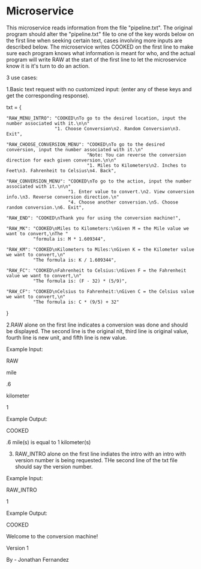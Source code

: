 # Microservice
This microservice reads information from the file "pipeline.txt". The original program should alter the "pipeline.txt" file to one of the key words below
on the first line when seeking certain text, cases involving more inputs are described below. The microservice writes COOKED on the first line to make sure
each program knows what information is meant for who, and the actual program will write RAW at the start of the first line to let the microservice know it
is it's turn to do an action.


3 use cases:

1.Basic text request with no customized input: (enter any of these keys and get the corresponding response).

txt = {
    
    "RAW_MENU_INTRO": "COOKED\nTo go to the desired location, input the number associated with it.\n\n"
                      "1. Choose Conversion\n2. Random Conversion\n3. Exit",
                      
    "RAW_CHOOSE_CONVERSION_MENU": "COOKED\nTo go to the desired conversion, input the number associated with it.\n"
                                  "Note: You can reverse the conversion direction for each given conversion.\n\n"
                                  "1. Miles to Kilometers\n2. Inches to Feet\n3. Fahrenheit to Celsius\n4. Back",
                                  
    "RAW_CONVERSION_MENU": "COOKED\nTo go to the action, input the number associated with it.\n\n"
                           "1. Enter value to convert.\n2. View conversion info.\n3. Reverse conversion direction.\n"
                           "4. Choose another conversion.\n5. Choose random conversion.\n6. Exit",
                           
    "RAW_END": "COOKED\nThank you for using the conversion machine!",
    
    "RAW_MK": "COOKED\nMiles to Kilometers:\nGiven M = the Mile value we want to convert,\nThe "
              "formula is: M * 1.609344",
              
    "RAW_KM": "COOKED\nKilometers to Miles:\nGiven K = the Kilometer value we want to convert,\n"
              "The formula is: K / 1.609344",
              
    "RAW_FC": "COOKED\nFahrenheit to Celsius:\nGiven F = the Fahrenheit value we want to convert,\n"
              "The formula is: (F - 32) * (5/9)",
              
    "RAW_CF": "COOKED\nCelsius to Fahrenheit:\nGiven C = the Celsius value we want to convert,\n"
              "The formula is: C * (9/5) + 32"
}


2.RAW alone on the first line indicates a conversion was done and should be displayed. The second line is the original nit, third line is original value,
fourth line is new unit, and fifth line is new value.

Example Input:

  RAW
  
  mile
  
  .6
  
  kilometer
  
  1
  
  
 Example Output:
 
  COOKED
  
  .6 mile(s) is equal to 1 kilometer(s)
  
  
3. RAW_INTRO alone on the first line indiates the intro with an intro with version number is being requested. THe second line of the txt file should say the
version number.

Example Input:

  RAW_INTRO
  
  1
  
  
Example Output:

  COOKED
  
  Welcome to the conversion machine!
  
  Version 1
  
  By - Jonathan Fernandez
  
 
  
